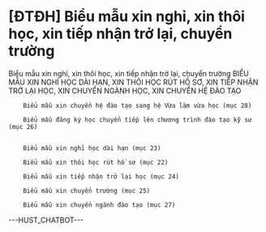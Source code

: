 # [ĐTĐH] Biểu mẫu xin nghỉ, xin thôi học, xin tiếp nhận trở lại, chuyển trường

Biểu mẫu xin nghỉ, xin thôi học, xin tiếp nhận trở lại, chuyển trường
        BIỂU MẪU XIN NGHỈ HỌC DÀI HẠN, XIN THÔI HỌC RÚT HỒ SƠ, XIN TIẾP NHẬN TRỞ LẠI HỌC, XIN CHUYỂN NGÀNH HỌC, XIN CHUYỂN HỆ ĐÀO TẠO

	
		Biểu mẫu xin chuyển hệ đào tạo sang hệ Vừa làm vừa học (mục 28)
	
		Biểu mẫu đăng ký học chuyển tiếp lên chương trình đào tạo kỹ sư (mục 26)

	
		Biểu mẫu xin nghỉ học dài hạn (mục 23)
	
		Biểu mẫu xin thôi học rút hồ sơ (mục 22)
	
		Biểu mẫu xin tiếp nhận trở lại học (mục 24)
	
		Biểu mẫu xin chuyển trường (mục 25)
	
		Biểu mẫu xin chuyển ngành đào tạo (mục 27) 
 ---HUST_CHATBOT---